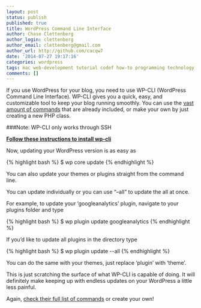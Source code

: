 ```yaml
---
layout: post
status: publish
published: true
title: WordPress Command Line Interface
author: Chase Clettenberg
author_login: clettenberg
author_email: clettenberg@gmail.com
author_url: http://github.com/cacqw7
date: '2014-07-27 19:17:16'
categories: wordpress
tags: mac web-development tutorial codef how-to programming technology computers command-line-tools osx dev-environment wordpress blogging wordpress command-line
comments: []
---
```

If you use WordPress for your blog, you need to use WP-CLI (WordPress Command Line Interface). WP-CLI gives you a quick, easy, and customizable tool to keep your blog running smoothly. You can use the [vast amount of commands](http://wp-cli.org/commands/) that are already included, or make your own by just creating a new PHP class.

###Note: WP-CLI only works through SSH

**[Follow these instructions to install wp-cli](http://wp-cli.org/)**

Now, updating your WordPress version is as easy as

{% highlight bash %}
$ wp core update
{% endhighlight %}

You can also update your themes or plugins straight from the command line.

You can update individually or you can use “–all” to update the all at once.

For example, to update your ‘googleanalytics’ plugin, navigate to your plugins folder and type

{% highlight bash %}
$ wp plugin update googleanalytics
{% endhighlight %}

If you’d like to update all plugins in the directory type

{% highlight bash %}
$ wp plugin update --all
{% endhighlight %}

You can do the same with your themes, just replace ‘plugin’ with ‘theme’.

This is just scratching the surface of what WP-CLI is capable of doing. It will definitely make keeping up with endless updates on your WordPress a little less painful.

Again, [check their full list of commands](http://wp-cli.org/commands/) or create your own!
